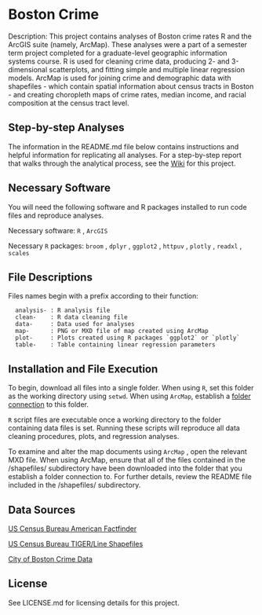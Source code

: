 # Boston Crime 
Description: This project contains analyses of Boston crime rates R and the ArcGIS suite (namely, ArcMap). These analyses were a part of a semester term project completed for a graduate-level geographic information systems course. R is used for cleaning crime data, producing 2- and 3-dimensional scatterplots, and fitting simple and multiple linear regression models. ArcMap is used for joining crime and demographic data with shapefiles - which contain spatial information about census tracts in Boston - and creating choropleth maps of crime rates, median income, and racial composition at the census tract level.

## Step-by-step Analyses
The information in the README.md file below contains instructions and helpful information for replicating all analyses. For a step-by-step report that walks through the analytical process, see the [Wiki](https://github.com/nrgreenup/boston-crime/wiki) for this project.

## Necessary Software 
You will need the following software and R packages installed to run code files and reproduce analyses.

Necessary software: `R` , `ArcGIS`

Necessary `R` packages: `broom` , `dplyr` , `ggplot2` , `httpuv` , `plotly` , `readxl` , `scales` 

## File Descriptions
Files names begin with a prefix according to their function:

      analysis- : R analysis file
      clean-    : R data cleaning file
      data-     : Data used for analyses
      map-      : PNG or MXD file of map created using ArcMap 
      plot-     : Plots created using R packages `ggplot2` or `plotly`
      table-    : Table containing linear regression parameters
  
## Installation and File Execution
To begin, download all files into a single folder. When using `R`, set this folder as the working directory using `setwd`. When using `ArcMap`, establish a [folder connection](http://desktop.arcgis.com/en/arcmap/10.3/map/working-with-arcmap/using-folder-connections.htm) to this folder. 

`R` script files are executable once a working directory to the folder containing data files is set. Running these scripts will reproduce all data cleaning procedures, plots, and regression analyses. 

To examine and alter the map documents using `ArcMap` , open the relevant MXD file. When using ArcMap, ensure that all of the files contained in the /shapefiles/ subdirectory have been downloaded into the folder that you establish a folder connection to. For further details, review the README file included in the /shapefiles/ subdirectory. 

## Data Sources 
[US Census Bureau American Factfinder](https://factfinder.census.gov/faces/nav/jsf/pages/searchresults.xhtml?refresh=t)

[US Census Bureau TIGER/Line Shapefiles](https://www.census.gov/geo/maps-data/data/tiger-line.html)

[City of Boston Crime Data](https://data.boston.gov/dataset/crime-incident-reports-august-2015-to-date-source-new-system)

## License
See LICENSE.md for licensing details for this project. 

